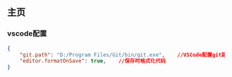 ## 主页

### vscode配置
```json
{
    "git.path": "D:/Program Files/Git/bin/git.exe",    //VSCode配置git路径
    "editor.formatOnSave": true,    //保存时格式化代码
}
```

